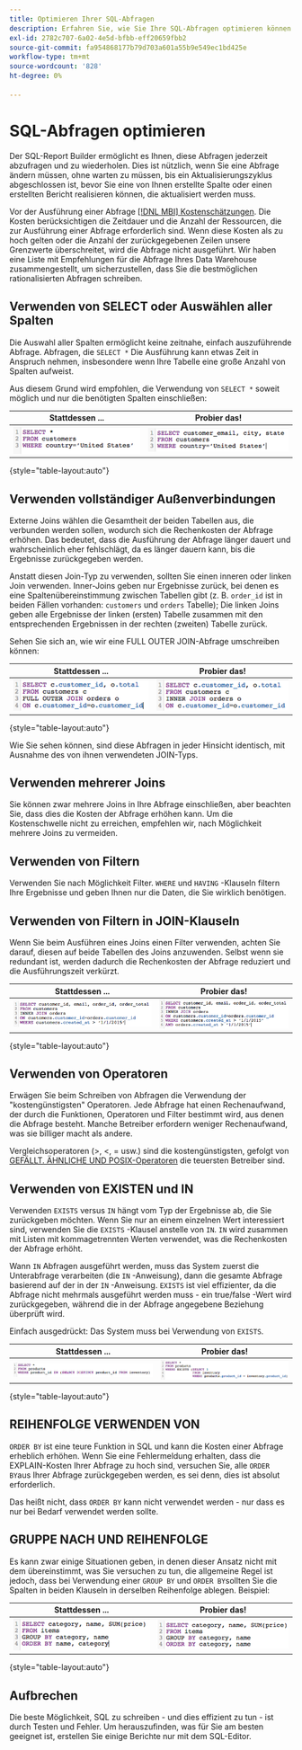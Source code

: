 ```yaml
---
title: Optimieren Ihrer SQL-Abfragen
description: Erfahren Sie, wie Sie Ihre SQL-Abfragen optimieren können.
exl-id: 2782c707-6a02-4e5d-bfbb-eff20659fbb2
source-git-commit: fa954868177b79d703a601a55b9e549ec1bd425e
workflow-type: tm+mt
source-wordcount: '828'
ht-degree: 0%

---
```


# SQL-Abfragen optimieren

Der SQL-Report Builder ermöglicht es Ihnen, diese Abfragen jederzeit abzufragen und zu wiederholen. Dies ist nützlich, wenn Sie eine Abfrage ändern müssen, ohne warten zu müssen, bis ein Aktualisierungszyklus abgeschlossen ist, bevor Sie eine von Ihnen erstellte Spalte oder einen erstellten Bericht realisieren können, die aktualisiert werden muss.

Vor der Ausführung einer Abfrage [[!DNL MBI] Kostenschätzungen](https://experienceleague.adobe.com/docs/commerce-knowledge-base/kb/troubleshooting/miscellaneous/sql-queries-explain-cost-errors.html?lang=en). Die Kosten berücksichtigen die Zeitdauer und die Anzahl der Ressourcen, die zur Ausführung einer Abfrage erforderlich sind. Wenn diese Kosten als zu hoch gelten oder die Anzahl der zurückgegebenen Zeilen unsere Grenzwerte überschreitet, wird die Abfrage nicht ausgeführt. Wir haben eine Liste mit Empfehlungen für die Abfrage Ihres Data Warehouse zusammengestellt, um sicherzustellen, dass Sie die bestmöglichen rationalisierten Abfragen schreiben.

## Verwenden von SELECT oder Auswählen aller Spalten

Die Auswahl aller Spalten ermöglicht keine zeitnahe, einfach auszuführende Abfrage. Abfragen, die `SELECT *` Die Ausführung kann etwas Zeit in Anspruch nehmen, insbesondere wenn Ihre Tabelle eine große Anzahl von Spalten aufweist.

Aus diesem Grund wird empfohlen, die Verwendung von `SELECT *` soweit möglich und nur die benötigten Spalten einschließen:

| **Stattdessen ...** | **Probier das!** |
|-----|-----|
| ![](../../mbi/assets/Select_all_1.png) | ![](../../mbi/assets/Select_all_2.png) |

{style=&quot;table-layout:auto&quot;}

## Verwenden vollständiger Außenverbindungen

Externe Joins wählen die Gesamtheit der beiden Tabellen aus, die verbunden werden sollen, wodurch sich die Rechenkosten der Abfrage erhöhen. Das bedeutet, dass die Ausführung der Abfrage länger dauert und wahrscheinlich eher fehlschlägt, da es länger dauern kann, bis die Ergebnisse zurückgegeben werden.

Anstatt diesen Join-Typ zu verwenden, sollten Sie einen inneren oder linken Join verwenden. Inner-Joins geben nur Ergebnisse zurück, bei denen es eine Spaltenübereinstimmung zwischen Tabellen gibt (z. B. `order_id` ist in beiden Fällen vorhanden: `customers` und `orders` Tabelle); Die linken Joins geben alle Ergebnisse der linken (ersten) Tabelle zusammen mit den entsprechenden Ergebnissen in der rechten (zweiten) Tabelle zurück.

Sehen Sie sich an, wie wir eine FULL OUTER JOIN-Abfrage umschreiben können:

| **Stattdessen ...** | **Probier das!** |
|-----|-----|
| ![](../../mbi/assets/Full_Outer_Join_1.png) | ![](../../mbi/assets/Full_Outer_Join_2.png) |

{style=&quot;table-layout:auto&quot;}

Wie Sie sehen können, sind diese Abfragen in jeder Hinsicht identisch, mit Ausnahme des von ihnen verwendeten JOIN-Typs.

## Verwenden mehrerer Joins

Sie können zwar mehrere Joins in Ihre Abfrage einschließen, aber beachten Sie, dass dies die Kosten der Abfrage erhöhen kann. Um die Kostenschwelle nicht zu erreichen, empfehlen wir, nach Möglichkeit mehrere Joins zu vermeiden.

## Verwenden von Filtern

Verwenden Sie nach Möglichkeit Filter. `WHERE` und `HAVING` -Klauseln filtern Ihre Ergebnisse und geben Ihnen nur die Daten, die Sie wirklich benötigen.

## Verwenden von Filtern in JOIN-Klauseln

Wenn Sie beim Ausführen eines Joins einen Filter verwenden, achten Sie darauf, diesen auf beide Tabellen des Joins anzuwenden. Selbst wenn sie redundant ist, werden dadurch die Rechenkosten der Abfrage reduziert und die Ausführungszeit verkürzt.

| **Stattdessen ...** | **Probier das!** |
|-----|-----|
| ![](../../mbi/assets/Join_filters_1.png) | ![](../../mbi/assets/Join_filters_2.png) |

{style=&quot;table-layout:auto&quot;}

## Verwenden von Operatoren

Erwägen Sie beim Schreiben von Abfragen die Verwendung der &quot;kostengünstigsten&quot; Operatoren. Jede Abfrage hat einen Rechenaufwand, der durch die Funktionen, Operatoren und Filter bestimmt wird, aus denen die Abfrage besteht. Manche Betreiber erfordern weniger Rechenaufwand, was sie billiger macht als andere.

Vergleichsoperatoren (>, &lt;, = usw.) sind die kostengünstigsten, gefolgt von [GEFÄLLT. ÄHNLICHE UND POSIX-Operatoren](https://www.postgresql.org/docs/9.5/functions-matching.html) die teuersten Betreiber sind.

## Verwenden von EXISTEN und IN

Verwenden `EXISTS` versus `IN` hängt vom Typ der Ergebnisse ab, die Sie zurückgeben möchten. Wenn Sie nur an einem einzelnen Wert interessiert sind, verwenden Sie die `EXISTS` -Klausel anstelle von `IN`. `IN` wird zusammen mit Listen mit kommagetrennten Werten verwendet, was die Rechenkosten der Abfrage erhöht.

Wann `IN` Abfragen ausgeführt werden, muss das System zuerst die Unterabfrage verarbeiten (die `IN` -Anweisung), dann die gesamte Abfrage basierend auf der in der `IN` -Anweisung. `EXISTS` ist viel effizienter, da die Abfrage nicht mehrmals ausgeführt werden muss - ein true/false -Wert wird zurückgegeben, während die in der Abfrage angegebene Beziehung überprüft wird.

Einfach ausgedrückt: Das System muss bei Verwendung von `EXISTS`.

| **Stattdessen ...** | **Probier das!** |
|-----|-----|
| ![](../../mbi/assets/Exists_1.png) | ![](../../mbi/assets/Exists_2.png) |

{style=&quot;table-layout:auto&quot;}

## REIHENFOLGE VERWENDEN VON

`ORDER BY` ist eine teure Funktion in SQL und kann die Kosten einer Abfrage erheblich erhöhen. Wenn Sie eine Fehlermeldung erhalten, dass die EXPLAIN-Kosten Ihrer Abfrage zu hoch sind, versuchen Sie, alle `ORDER BY`aus Ihrer Abfrage zurückgegeben werden, es sei denn, dies ist absolut erforderlich.

Das heißt nicht, dass `ORDER BY` kann nicht verwendet werden - nur dass es nur bei Bedarf verwendet werden sollte.

## GRUPPE NACH UND REIHENFOLGE

Es kann zwar einige Situationen geben, in denen dieser Ansatz nicht mit dem übereinstimmt, was Sie versuchen zu tun, die allgemeine Regel ist jedoch, dass bei Verwendung einer `GROUP BY` und `ORDER BY`sollten Sie die Spalten in beiden Klauseln in derselben Reihenfolge ablegen. Beispiel:

| **Stattdessen ...** | **Probier das!** |
|-----|-----|
| ![](../../mbi/assets/Group_by_2.png) | ![](../../mbi/assets/Group_by_1.png) |

{style=&quot;table-layout:auto&quot;}

## Aufbrechen

Die beste Möglichkeit, SQL zu schreiben - und dies effizient zu tun - ist durch Testen und Fehler. Um herauszufinden, was für Sie am besten geeignet ist, erstellen Sie einige Berichte nur mit dem SQL-Editor.
